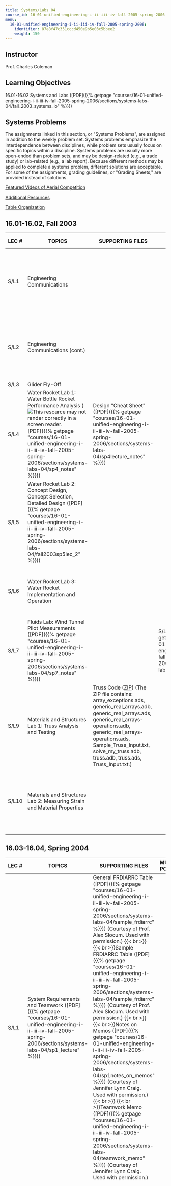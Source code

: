 ```yaml
---
title: Systems/Labs 04
course_id: 16-01-unified-engineering-i-ii-iii-iv-fall-2005-spring-2006
menu:
  16-01-unified-engineering-i-ii-iii-iv-fall-2005-spring-2006:
    identifier: 87e8f47c351cccd450e9b5e03c5bbee2
    weight: 150
---
```

Instructor
----------

Prof. Charles Coleman

Learning Objectives
-------------------

16.01-16.02 Systems and Labs ([PDF]({{% getpage "courses/16-01-unified-engineering-i-ii-iii-iv-fall-2005-spring-2006/sections/systems-labs-04/fall_2003_systems_lo" %}}))

Systems Problems
----------------

The assignments linked in this section, or "Systems Problems", are assigned in addition to the weekly problem set. Systems problems emphasize the interdependence between disciplines, while problem sets usually focus on specific topics within a discipline. Systems problems are usually more open-ended than problem sets, and may be design-related (e.g., a trade study) or lab-related (e.g., a lab report). Because different methods may be applied to complete a systems problem, different solutions are acceptable. For some of the assignments, grading guidelines, or "Grading Sheets," are provided instead of solutions.

[Featured Videos of Aerial Competition](#video)

[Additional Resources](#BelowTable)

[Table Organization](/courses/aeronautics-and-astronautics/16-01-unified-engineering-i-ii-iii-iv-fall-2005-spring-2006/syllabus#Table_organization)

16.01-16.02, Fall 2003
----------------------

| LEC # | TOPICS | SUPPORTING FILES | MUDDY POINTS | ASSIGNMENTS / SOLUTIONS |
| --- | --- | --- | --- | --- |
| S/L1 | Engineering Communications |   |   | Problem SP1-2 ([PDF]({{% getpage "courses/16-01-unified-engineering-i-ii-iii-iv-fall-2005-spring-2006/sections/systems-labs-04/sp_1_2_fall_2003" %}})) |
| S/L2 | Engineering Communications (cont.) |   |   | Problem SP1-2 ([PDF]({{% getpage "courses/16-01-unified-engineering-i-ii-iii-iv-fall-2005-spring-2006/sections/systems-labs-04/sp_1_2_fall_2003" %}})) |
| S/L3 | Glider Fly-Off |   |   |   |
| S/L4 | Water Rocket Lab 1: Water Bottle Rocket Performance Analysis (![This resource may not render correctly in a screen reader.](/images/inacessible.gif)[PDF]({{% getpage "courses/16-01-unified-engineering-i-ii-iii-iv-fall-2005-spring-2006/sections/systems-labs-04/sp4_notes" %}})) | Design "Cheat Sheet" ([PDF]({{% getpage "courses/16-01-unified-engineering-i-ii-iii-iv-fall-2005-spring-2006/sections/systems-labs-04/sp4lecture_notes" %}})) |   | Problem SP4 ([PDF]({{% getpage "courses/16-01-unified-engineering-i-ii-iii-iv-fall-2005-spring-2006/sections/systems-labs-04/sp4_fall_2003" %}})) |
| S/L5 | Water Rocket Lab 2: Concept Design, Concept Selection, Detailed Design ([PDF]({{% getpage "courses/16-01-unified-engineering-i-ii-iii-iv-fall-2005-spring-2006/sections/systems-labs-04/fall2003sp5lec_2" %}})) |   |   | Problem SP5 ([PDF]({{% getpage "courses/16-01-unified-engineering-i-ii-iii-iv-fall-2005-spring-2006/sections/systems-labs-04/fall_2003_sp5" %}})) |
| S/L6 | Water Rocket Lab 3: Water Rocket Implementation and Operation |   |   | Problem SP6 ([PDF]({{% getpage "courses/16-01-unified-engineering-i-ii-iii-iv-fall-2005-spring-2006/sections/systems-labs-04/fall_2003_sp6" %}})) |
| S/L7 | Fluids Lab: Wind Tunnel Pilot Measurements ([PDF]({{% getpage "courses/16-01-unified-engineering-i-ii-iii-iv-fall-2005-spring-2006/sections/systems-labs-04/sp7_notes" %}})) |   | S/L7 Mud ([PDF]({{% getpage "courses/16-01-unified-engineering-i-ii-iii-iv-fall-2005-spring-2006/sections/systems-labs-04/l7_mud" %}})) | Problem SP7 ([PDF]({{% getpage "courses/16-01-unified-engineering-i-ii-iii-iv-fall-2005-spring-2006/sections/systems-labs-04/fall_2003_sp7" %}})) |
| S/L9 | Materials and Structures Lab 1: Truss Analysis and Testing | Truss Code ([ZIP](/courses/aeronautics-and-astronautics/16-01-unified-engineering-i-ii-iii-iv-fall-2005-spring-2006/systems-labs-04/Truss_Code.zip)) (The ZIP file contains: array\_exceptions.ads, generic\_real\_arrays.adb, generic\_real\_arrays.ads, generic\_real\_arrays-operations.adb, generic\_real\_arrays-operations.ads, Sample\_Truss\_Input.txt, solve\_my\_truss.adb, truss.adb, truss.ads, Truss\_Input.txt.) |   | Problem SP9 ([PDF]({{% getpage "courses/16-01-unified-engineering-i-ii-iii-iv-fall-2005-spring-2006/sections/systems-labs-04/fall_2003_sp9" %}})) |
| S/L10 | Materials and Structures Lab 2: Measuring Strain and Material Properties |   |   | Problem SP10 ([PDF]({{% getpage "courses/16-01-unified-engineering-i-ii-iii-iv-fall-2005-spring-2006/sections/systems-labs-04/fall_2003_sp10" %}})) 

16.03-16.04, Spring 2004
------------------------

| LEC # | TOPICS | SUPPORTING FILES | MUDDY POINTS | ASSIGNMENTS / SOLUTIONS |
| --- | --- | --- | --- | --- |
| S/L1 | System Requirements and Teamwork ([PDF]({{% getpage "courses/16-01-unified-engineering-i-ii-iii-iv-fall-2005-spring-2006/sections/systems-labs-04/sp1_lecture" %}})) | General FRDIARRC Table ([PDF]({{% getpage "courses/16-01-unified-engineering-i-ii-iii-iv-fall-2005-spring-2006/sections/systems-labs-04/sample_frdiarrc" %}})) (Courtesy of Prof. Alex Slocum. Used with permission.)  {{< br >}}  {{< br >}}Sample FRDIARRC Table ([PDF]({{% getpage "courses/16-01-unified-engineering-i-ii-iii-iv-fall-2005-spring-2006/sections/systems-labs-04/sample_frdiarrc" %}})) (Courtesy of Prof. Alex Slocum. Used with permission.)  {{< br >}}  {{< br >}}Notes on Memos ([PDF]({{% getpage "courses/16-01-unified-engineering-i-ii-iii-iv-fall-2005-spring-2006/sections/systems-labs-04/sp1notes_on_memos" %}})) (Courtesy of Jennifer Lynn Craig. Used with permission.)  {{< br >}}  {{< br >}}Teamwork Memo ([PDF]({{% getpage "courses/16-01-unified-engineering-i-ii-iii-iv-fall-2005-spring-2006/sections/systems-labs-04/teamwork_memo" %}})) (Courtesy of Jennifer Lynn Craig. Used with permission.) |   | Problem SP1 ([PDF]({{% getpage "courses/16-01-unified-engineering-i-ii-iii-iv-fall-2005-spring-2006/sections/systems-labs-04/spring2004_sp1" %}}))  {{< br >}}  {{< br >}}Grading Sheet ([PDF]({{% getpage "courses/16-01-unified-engineering-i-ii-iii-iv-fall-2005-spring-2006/sections/systems-labs-04/sp1grading_rubric" %}})) |
| S/L2 | Requirements, Teamwork, Competition ([PDF]({{% getpage "courses/16-01-unified-engineering-i-ii-iii-iv-fall-2005-spring-2006/sections/systems-labs-04/sp2lecture" %}})) | Miller, Alan C., and Kevin Sack. "Far From Battlefield, Marines Lose One-Third of Harrier Fleet," _Los Angeles Times_, December 15, 2002. |   | Problem SP2 Part 1 ([PDF]({{% getpage "courses/16-01-unified-engineering-i-ii-iii-iv-fall-2005-spring-2006/sections/systems-labs-04/sp2_part1" %}}))  {{< br >}}  {{< br >}}Grading Sheet ([PDF]({{% getpage "courses/16-01-unified-engineering-i-ii-iii-iv-fall-2005-spring-2006/sections/systems-labs-04/sp2_1graderubric" %}}))  {{< br >}}  {{< br >}}Problem SP2 Part 2 ([PDF]({{% getpage "courses/16-01-unified-engineering-i-ii-iii-iv-fall-2005-spring-2006/sections/systems-labs-04/sp2_part2" %}}))  {{< br >}}  {{< br >}}Grading Sheet ([PDF]({{% getpage "courses/16-01-unified-engineering-i-ii-iii-iv-fall-2005-spring-2006/sections/systems-labs-04/sp2_2graderubric" %}})) |
| S/L3 | Fluids Lab: Wind Tunnel Testing of a 3-D Wing | Airfoil Coordinate File ([DAT](/courses/aeronautics-and-astronautics/16-01-unified-engineering-i-ii-iii-iv-fall-2005-spring-2006/systems-labs-04/dfly.dat)) |   | Problem SP3 ([PDF]({{% getpage "courses/16-01-unified-engineering-i-ii-iii-iv-fall-2005-spring-2006/sections/systems-labs-04/spring2004_sp3" %}})) |
| S/L4 | Engineering Education and Baseline Assessment ([PDF]({{% getpage "courses/16-01-unified-engineering-i-ii-iii-iv-fall-2005-spring-2006/sections/systems-labs-04/sp4lecture2" %}})) | Assignment Notes (![This resource may not render correctly in a screen reader.](/images/inacessible.gif)[PDF]({{% getpage "courses/16-01-unified-engineering-i-ii-iii-iv-fall-2005-spring-2006/sections/systems-labs-04/sp4_asgnt_notes" %}}))  {{< br >}}  {{< br >}}RC Design (![This resource may not render correctly in a screen reader.](/images/inacessible.gif)[PDF]({{% getpage "courses/16-01-unified-engineering-i-ii-iii-iv-fall-2005-spring-2006/sections/systems-labs-04/sp4_rc_design" %}}))  {{< br >}}  {{< br >}}Wright Brothers Wind Tunnel Test ([XLS](/courses/aeronautics-and-astronautics/16-01-unified-engineering-i-ii-iii-iv-fall-2005-spring-2006/systems-labs-04/cal_run.xls))  {{< br >}}  {{< br >}}Dragonfly Baseline Performance Assessment (![This resource may not render correctly in a screen reader.](/images/inacessible.gif)[PDF]({{% getpage "courses/16-01-unified-engineering-i-ii-iii-iv-fall-2005-spring-2006/sections/systems-labs-04/spl4lecture" %}})) |   | Problem SP4 ([PDF]({{% getpage "courses/16-01-unified-engineering-i-ii-iii-iv-fall-2005-spring-2006/sections/systems-labs-04/spring2004_sp4" %}}))  {{< br >}}  {{< br >}}Grading Sheet ([PDF]({{% getpage "courses/16-01-unified-engineering-i-ii-iii-iv-fall-2005-spring-2006/sections/systems-labs-04/sp4grading_rubirc" %}})) |
| S/L5 | Materials and Structures Lab: Beam Analysis and Testing |   |   | Problem SP5 ([PDF]({{% getpage "courses/16-01-unified-engineering-i-ii-iii-iv-fall-2005-spring-2006/sections/systems-labs-04/beamlab04" %}})) |
| S/L6 | Design 1: Wing and Tail |   |   | Problem SP6 ([PDF]({{% getpage "courses/16-01-unified-engineering-i-ii-iii-iv-fall-2005-spring-2006/sections/systems-labs-04/spring2004_sp6" %}}))  {{< br >}}  {{< br >}}Grading Sheet ([PDF]({{% getpage "courses/16-01-unified-engineering-i-ii-iii-iv-fall-2005-spring-2006/sections/systems-labs-04/sp6_rubric" %}})) |
| S/L8 | Design 2: Propulsion, Payload, Operations |   |   | Problem SP8 ([PDF]({{% getpage "courses/16-01-unified-engineering-i-ii-iii-iv-fall-2005-spring-2006/sections/systems-labs-04/spring2004_sp8" %}}))  {{< br >}}  {{< br >}}Grading Sheet ([PDF]({{% getpage "courses/16-01-unified-engineering-i-ii-iii-iv-fall-2005-spring-2006/sections/systems-labs-04/sp8_rubric" %}})) |
| S/L9 | Build Report 1 | System Problem 9 Report 1 ([PDF]({{% getpage "courses/16-01-unified-engineering-i-ii-iii-iv-fall-2005-spring-2006/sections/systems-labs-04/sp9_report1" %}}))  {{< br >}}  {{< br >}}Report 1 Grading Sheet ([PDF]({{% getpage "courses/16-01-unified-engineering-i-ii-iii-iv-fall-2005-spring-2006/sections/systems-labs-04/sp9report1grad" %}})) |   | Problem SP9-10 ([PDF]({{% getpage "courses/16-01-unified-engineering-i-ii-iii-iv-fall-2005-spring-2006/sections/systems-labs-04/spring2004_sp9" %}})) |
| S/L10 | Build Report 2 | System Problem 10 Report 2 ([PDF]({{% getpage "courses/16-01-unified-engineering-i-ii-iii-iv-fall-2005-spring-2006/sections/systems-labs-04/sp9_report2" %}}))  {{< br >}}  {{< br >}}Report 2 Grading Sheet ([PDF]({{% getpage "courses/16-01-unified-engineering-i-ii-iii-iv-fall-2005-spring-2006/sections/systems-labs-04/sp9report2grad" %}})) |   | Problem SP9-10 ([PDF]({{% getpage "courses/16-01-unified-engineering-i-ii-iii-iv-fall-2005-spring-2006/sections/systems-labs-04/spring2004_sp9" %}})) |
| S/L11 | Signals and Systems Lab: Amplitude Modulation |   |   | Problem SP11 ([PDF]({{% getpage "courses/16-01-unified-engineering-i-ii-iii-iv-fall-2005-spring-2006/sections/systems-labs-04/spring2004_sp11" %}})) 

Aerial Competition
------------------

During the spring semester, most systems problems relate to the semester's aerial design competition. Teams of four or five students work together to design an aircraft to achieve the highest score. To optimize their system, each team must evaluate trades between payload, endurance, maneuverability and durability, subject to the constraints and objectives of the aerial competition.

### Resources

Aerial Competition Rules ([PDF]({{% getpage "courses/16-01-unified-engineering-i-ii-iii-iv-fall-2005-spring-2006/sections/systems-labs-04/uac2004rules" %}}))

Egg Information ([PDF]({{% getpage "courses/16-01-unified-engineering-i-ii-iii-iv-fall-2005-spring-2006/sections/systems-labs-04/egg_info" %}}))

### Videos

On competition day, each team was assigned a 15-minute flight window. Flight attempts during this period were scored by the graduate TAs. A selection of teams were interviewed, and their flight attempts filmed. The teams were interviewed pre-flight and post-flight. In the pre-flight interview, each team describes its aircraft design and its predicted performance. In the post-flight interview, the teams reflect on their performance in the competition and their experiences preparing as a team. Flight attempts which occurred between the pre-flight and post-flight interview were also filmed, with commentary by Prof. Coleman, the Systems and Labs instructor.